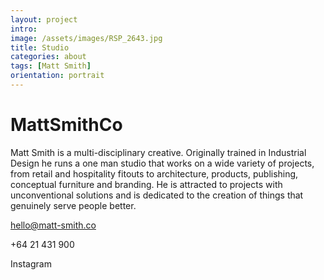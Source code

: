 ```yaml
---
layout: project
intro: 
image: /assets/images/RSP_2643.jpg
title: Studio
categories: about
tags: [Matt Smith]
orientation: portrait
---
```


# MattSmithCo

Matt Smith is a multi-disciplinary creative. Originally trained in Industrial Design he runs a one man studio that works on a wide variety of projects, from retail and hospitality fitouts to architecture, products, publishing, conceptual furniture and branding. He is attracted to projects with unconventional solutions and is dedicated to the creation of things that genuinely serve people better. 


[hello@matt-smith.co](mailto:hello@matt-smith.co) 

+64 21 431 900

<a href="https://www.instagram.com/mattsmithco/" target="_blank" style="text-decoration: none">Instagram</a>
